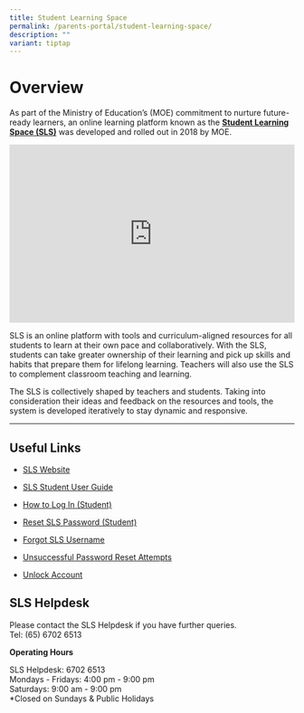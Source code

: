 ```yaml
---
title: Student Learning Space
permalink: /parents-portal/student-learning-space/
description: ""
variant: tiptap
---
```

<h1>Overview</h1>
<p>As part of the Ministry of Education’s (MOE) commitment to nurture future-ready
learners, an online learning platform known as the&nbsp;<strong><a href="https://learning.moe.edu.sg/" rel="noopener noreferrer nofollow" target="_blank">Student Learning Space (SLS)</a></strong>&nbsp;was
developed and rolled out in 2018 by MOE.</p>
<div class="iframe-wrapper">
<iframe height="315" width="100%" allowfullscreen="true" frameborder="0" src="https://www.youtube.com/embed/ht--L3Pj_yQ?si=HSPLDN5Ihx6W98oo"></iframe>
</div>
<p>SLS is an online platform with tools and curriculum-aligned resources
for all students&nbsp;to&nbsp;learn at their own pace and collaboratively.&nbsp;With
the SLS, students can take&nbsp;greater ownership of their learning and&nbsp;pick
up skills and habits that prepare them for lifelong learning.&nbsp;Teachers
will also use the SLS to&nbsp;complement classroom teaching and learning.</p>
<p>The SLS is collectively shaped by teachers and students. Taking into consideration
their ideas and feedback on the resources and tools, the system is developed
iteratively to stay dynamic and responsive.</p>
<hr>
<h2>Useful Links</h2>
<ul data-tight="true" class="tight">
<li>
<p><a href="https://learning.moe.edu.sg" rel="noopener nofollow" target="_blank">SLS Website</a>
</p>
</li>
<li>
<p><a href="https://www.learning.moe.edu.sg/student-user-guide/index/" rel="noopener nofollow" target="_blank">SLS Student User Guide</a>
</p>
</li>
<li>
<p><a href="https://www.learning.moe.edu.sg/login-troubleshooting/authentication/how-to-log-in-student/" rel="noopener noreferrer nofollow" target="_blank"><u>How to Log In (Student)</u></a>
</p>
</li>
<li>
<p><a href="https://www.learning.moe.edu.sg/login-troubleshooting/authentication/reset-sls-password-student/" rel="noopener noreferrer nofollow" target="_blank"><u>Reset SLS Password (Student)</u></a>
</p>
</li>
<li>
<p><a href="https://www.learning.moe.edu.sg/login-troubleshooting/authentication/forgot-sls-username/" rel="noopener noreferrer nofollow" target="_blank"><u>Forgot SLS Username</u></a>
</p>
</li>
<li>
<p><a href="https://www.learning.moe.edu.sg/login-troubleshooting/authentication/unsuccessful-password-reset-attempts/" rel="noopener noreferrer nofollow" target="_blank"><u>Unsuccessful Password Reset Attempts</u></a>
</p>
</li>
<li>
<p><a href="https://www.learning.moe.edu.sg/login-troubleshooting/authentication/unlock-account/" rel="noopener noreferrer nofollow" target="_blank"><u>Unlock Account</u></a>
</p>
</li>
</ul>
<h2>SLS Helpdesk</h2>
<p>Please contact the SLS Helpdesk if you have further queries.&nbsp;
<br>Tel: (65) 6702 6513</p>
<p><strong>Operating Hours</strong>
</p>
<p>SLS Helpdesk: 6702 6513
<br>Mondays - Fridays: 4:00 pm - 9:00 pm
<br>Saturdays: 9:00 am - 9:00 pm
<br>*Closed on Sundays &amp; Public Holidays</p>